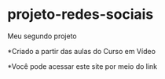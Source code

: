 # projeto-redes-sociais
 Meu segundo projeto

 *Criado a partir das aulas do Curso em Vídeo

 *Você pode acessar este site por meio do link 
